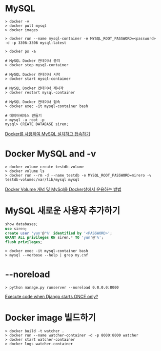 # MySQL

```
> docker -v
> docker pull mysql
> docker images

> docker run --name mysql-container -e MYSQL_ROOT_PASSWORD=<password> -d -p 3306:3306 mysql:latest

> docker ps -a

# MySQL Docker 컨테이너 중지
> docker stop mysql-container

# MySQL Docker 컨테이너 시작
> docker start mysql-container

# MySQL Docker 컨테이너 재시작
> docker restart mysql-container

# MySQL Docker 컨테이너 접속
> docker exec -it mysql-container bash

# 데이터베이스 만들기
> mysql -u root -p
mysql> CREATE DATABASE siren;
```

[Docker를 사용하여 MySQL 설치하고 접속하기](https://poiemaweb.com/docker-mysql)

# Docker MySQL and -v

```
> docker volume create testdb-volume
> docker volume ls
> docker run --rm -d --name testdb -e MYSQL_ROOT_PASSWORD=mirero -v testdb-volume:/var/lib/mysql mysql
```

[Docker Volume 개념 및 MySql을 Docker상에서 운용하는 방법](https://joonhwan.github.io/2018-11-14-fix-mysql-volume-share-issue/)

# MySQL 새로운 사용자 추가하기

```SQL
show databases;
use siren;
create user 'yun'@'%' identified by '<PASSWORD>';
GRANT ALL privileges ON siren.* TO 'yun'@'%';
flush privileges;
```

```
> docker exec -it mysql-container bash
> mysql --verbose --help | grep my.cnf
```

# --noreload

```
> python manage.py runserver --noreload 0.0.0.0:8000
```

[Execute code when Django starts ONCE only?](https://stackoverflow.com/questions/6791911/execute-code-when-django-starts-once-only)

# Docker image 빌드하기

```
> docker build -t watcher .
> docker run --name watcher-container -d -p 8000:8000 watcher
> docker start watcher-container
> docker logs watcher-container
```